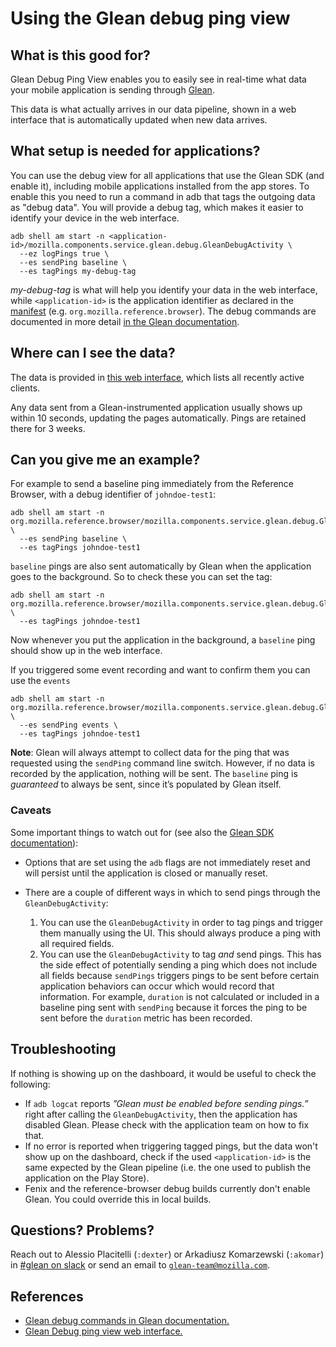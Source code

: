 # Using the Glean debug ping view

<!-- toc -->

## What is this good for?

Glean Debug Ping View enables you to easily see in real-time what data your
mobile application is sending through [Glean](glean.md).

This data is what actually arrives in our data pipeline, shown in a web
interface that is automatically updated when new data arrives.

## What setup is needed for applications?

You can use the debug view for all applications that use the Glean SDK (and
enable it), including mobile applications installed from the app stores.
To enable this you need to run a command in adb that tags the outgoing data as
"debug data".
You will provide a debug tag, which makes it easier to identify your device in
the web interface.

```
adb shell am start -n <application-id>/mozilla.components.service.glean.debug.GleanDebugActivity \
  --ez logPings true \
  --es sendPing baseline \
  --es tagPings my-debug-tag
```

_my-debug-tag_ is what will help you identify your data in the web interface,
while `<application-id>`  is the application identifier as declared in the
[manifest][appid] (e.g. `org.mozilla.reference.browser`).
The debug commands are documented in more detail
[in the Glean documentation][glean_debug].

[appid]: https://developer.android.com/studio/build/application-id
[glean_debug]: https://mozilla.github.io/glean/book/user/debugging/index.html

## Where can I see the data?

The data is provided in [this web interface][debug_view], which lists all recently active clients.

Any data sent from a Glean-instrumented application usually shows up within 10 seconds,
updating the pages automatically. Pings are retained there for 3 weeks.

[debug_view]: https://debug-ping-preview.firebaseapp.com/

## Can you give me an example?

For example to send a baseline ping immediately from the Reference Browser,
with a debug identifier of `johndoe-test1`:

```
adb shell am start -n org.mozilla.reference.browser/mozilla.components.service.glean.debug.GleanDebugActivity \
  --es sendPing baseline \
  --es tagPings johndoe-test1
```

`baseline` pings are also sent automatically by Glean when the application goes
to the background.
So to check these you can set the tag:

```
adb shell am start -n org.mozilla.reference.browser/mozilla.components.service.glean.debug.GleanDebugActivity \
  --es tagPings johndoe-test1
```

Now whenever you put the application in the background, a `baseline` ping
should show up in the web interface.

If you triggered some event recording and want to confirm them you can use
the `events`

```
adb shell am start -n org.mozilla.reference.browser/mozilla.components.service.glean.debug.GleanDebugActivity \
  --es sendPing events \
  --es tagPings johndoe-test1
```

**Note**: Glean will always attempt to collect data for the ping that was
requested using the `sendPing` command line switch.
However, if no data is recorded by the application, nothing will be sent.
The `baseline` ping is _guaranteed_ to always be sent, since it’s populated
by Glean itself.

### Caveats

Some important things to watch out for (see also the [Glean SDK documentation]):

- Options that are set using the `adb` flags are not immediately reset and will
  persist until the application is closed or manually reset.

- There are a couple of different ways in which to send pings through the
  `GleanDebugActivity`:
    1. You can use the `GleanDebugActivity` in order to tag pings and trigger
       them manually using the UI.  This should always produce a ping with all
       required fields.
    2. You can use the `GleanDebugActivity` to tag _and_ send pings.
       This has the side effect of potentially sending a ping which does not
       include all fields because `sendPings` triggers pings to be sent before
       certain application behaviors can occur which would record that
       information.
       For example, `duration` is not calculated or included in a baseline
       ping sent with `sendPing` because it forces the ping to be sent before
       the `duration` metric has been recorded.

[Glean SDK documentation]: https://github.com/mozilla-mobile/android-components/tree/master/components/service/glean#important-gleandebugactivity-notes

## Troubleshooting

If nothing is showing up on the dashboard, it would be useful to check the following:

*   If `adb logcat` reports _”Glean must be enabled before sending pings.”_
    right after calling the `GleanDebugActivity`, then the application has
    disabled Glean.
    Please check with the application team on how to fix that.
*   If no error is reported when triggering tagged pings, but the data won't
    show up on the dashboard, check if the used `<application-id>` is the same
    expected by the Glean pipeline (i.e. the one used to publish the
    application on the Play Store).
*   Fenix and the reference-browser debug builds currently don't enable Glean.
    You could override this in local builds.


## Questions? Problems?

Reach out to Alessio Placitelli (`:dexter`) or
Arkadiusz Komarzewski (`:akomar`) in [#glean on slack][slack] or send an email
to [`glean-team@mozilla.com`](mailto:glean-team@mozilla.com).

[slack]: https://mozilla.slack.com/messages/CEE12R4E8/

## References

*   [Glean debug commands in Glean documentation.](https://mozilla.github.io/glean/book/user/debugging/index.html)
*   [Glean Debug ping view web interface.](https://debug-ping-preview.firebaseapp.com/)
